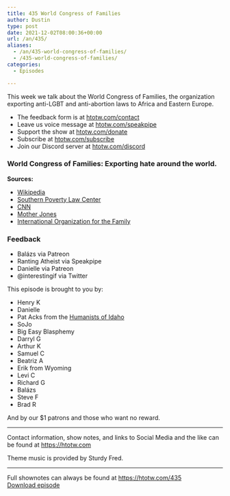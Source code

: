 ```yaml
---
title: 435 World Congress of Families
author: Dustin
type: post
date: 2021-12-02T08:00:36+00:00
url: /an/435/
aliases:
  - /an/435-world-congress-of-families/
  - /435-world-congress-of-families/
categories:
  - Episodes

---
```

<div id="buzzsprout-player-10552674"></div><script src="https://www.buzzsprout.com/1983601/10552674-435-world-congress-of-families.js?container_id=buzzsprout-player-10552674&player=small" type="text/javascript" charset="utf-8"></script>

This week we talk about the World Congress of Families, the organization exporting anti-LGBT and anti-abortion laws to Africa and Eastern Europe.

<!--more-->

 * The feedback form is at [htotw.com/contact][1]
 * Leave us voice message at [htotw.com/speakpipe][2]
 * Support the show at [htotw.com/donate][3]
 * Subscribe at [htotw.com/subscribe][4]
 * Join our Discord server at [htotw.com/discord][5]

### World Congress of Families: Exporting hate around the world.

**Sources:**

  * [Wikipedia][6]
  * [Southern Poverty Law Center][7]
  * [CNN][8]
  * [Mother Jones][9]
  * [International Organization for the Family][10]

### Feedback

  * Balázs via Patreon
  * Ranting Atheist via Speakpipe
  * Danielle via Patreon
  * @interestingif via Twitter

This episode is brought to you by:

  * Henry K
  * Danielle
  * Pat Acks from the [Humanists of Idaho][11]
  * SoJo
  * Big Easy Blasphemy
  * Darryl G
  * Arthur K
  * Samuel C
  * Beatriz A
  * Erik from Wyoming
  * Levi C
  * Richard G
  * Balázs
  * Steve F
  * Brad R

And by our $1 patrons and those who want no reward.

* * *

Contact information, show notes, and links to Social Media and the like can be found at <https://htotw.com>

Theme music is provided by Sturdy Fred.

* * *

Full shownotes can always be found at <https://htotw.com/435>  
[Download episode][12]

 [1]: https://htotw.com/contact
 [2]: https://htotw.com/speakpike
 [3]: https://htotw.com/donate
 [4]: https://htotw.com/subscribe
 [5]: https://htotw.com/discord
 [6]: https://en.wikipedia.org/wiki/World_Congress_of_Families
 [7]: https://www.splcenter.org/fighting-hate/extremist-files/group/world-congress-families
 [8]: https://www.cnn.com/2021/10/08/africa/ghana-lgbtq-crackdown-intl-cmd/index.html
 [9]: https://www.motherjones.com/politics/2014/02/world-congress-families-us-evangelical-russia-family-tree/
 [10]: https://www.profam.org/mission/
 [11]: https://www.humanistsofidaho.org/
 [12]: https://dts.podtrac.com/redirect.mp3/cdn.nomads.studio/file/nsp-media/atheist_nomads_435.mp3